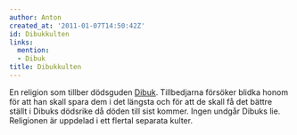 ```yaml
---
author: Anton
created_at: '2011-01-07T14:50:42Z'
id: Dibukkulten
links:
  mention:
  - Dibuk
title: Dibukkulten
---
```


En religion som tillber dödsguden [Dibuk]. Tillbedjarna försöker blidka honom för att han skall
spara dem i det längsta och för att de skall få det bättre ställt i Dibuks dödsrike då döden till
sist kommer. Ingen undgår Dibuks lie. Religionen är uppdelad i ett flertal separata kulter.

  [Dibuk]: Dibuk
